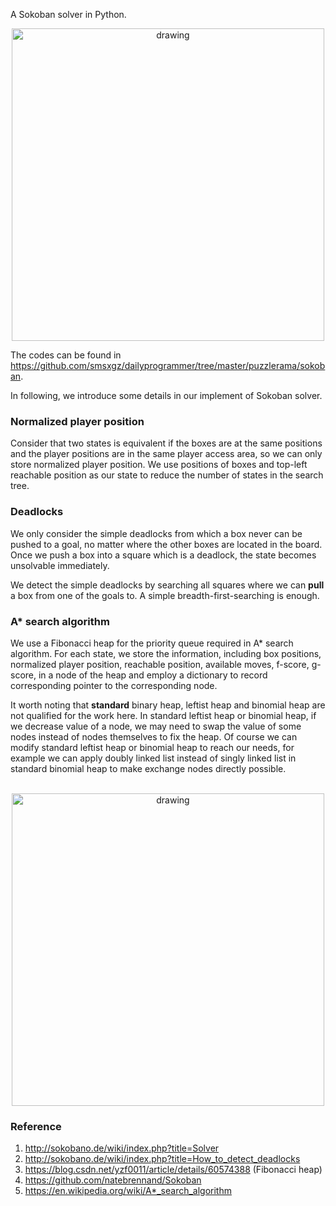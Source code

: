 A Sokoban solver in Python.

<center><img src="/figure/5.1/out_001.png" alt="drawing" style="width:500px;"/></center>

The codes can be found in https://github.com/smsxgz/dailyprogrammer/tree/master/puzzlerama/sokoban.
<!--more-->

In following, we introduce some details in our implement of Sokoban solver.

### Normalized player position
Consider that two states is equivalent if the boxes are at the same positions and the player positions are in the same player access area, so we can only store normalized player position. We use positions of boxes and top-left reachable position as our state to reduce the number of states in the search tree.

### Deadlocks
We only consider the simple deadlocks from which a box never can be pushed to a goal, no matter where the other boxes are located in the board. Once we push a box into a square which is a deadlock, the state becomes unsolvable immediately.

We detect the simple deadlocks by searching all squares where we can __pull__ a box from one of the goals to. A simple breadth-first-searching is enough.

### A* search algorithm
We use a Fibonacci heap for the priority queue required in A* search algorithm. For each state, we store the information, including box positions, normalized player position, reachable position, available moves, f-score, g-score, in a node of the heap and employ a dictionary to record corresponding pointer to the corresponding node.

It worth noting that __standard__ binary heap, leftist heap and binomial heap are not qualified for the work here. In standard leftist heap or binomial heap, if we decrease value of a node, we may need to swap the value of some nodes instead of nodes themselves to fix the heap. Of course we can modify standard leftist heap or binomial heap to reach our needs, for example we can apply doubly linked list instead of singly linked list in standard binomial heap to make exchange nodes directly possible.

<br>
<center><img src="/figure/5.1/sample.gif" alt="drawing" style="width:500px;"/></center>


### Reference
1. http://sokobano.de/wiki/index.php?title=Solver
2. http://sokobano.de/wiki/index.php?title=How_to_detect_deadlocks
3. https://blog.csdn.net/yzf0011/article/details/60574388 (Fibonacci heap)
4. https://github.com/natebrennand/Sokoban
5. https://en.wikipedia.org/wiki/A*_search_algorithm
